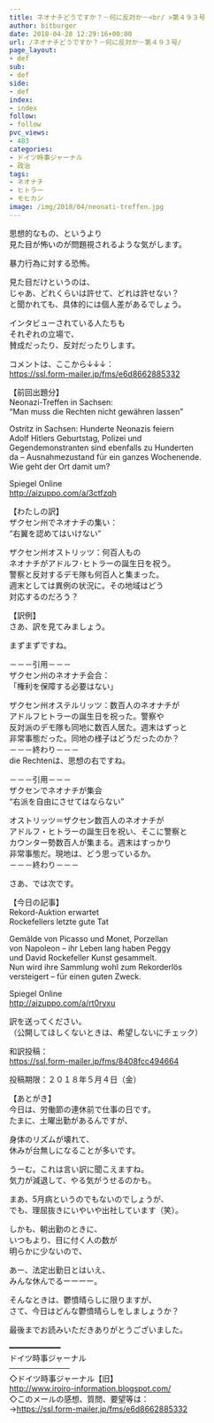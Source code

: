 ```yaml
---
title: ネオナチどうですか？－何に反対か－<br/ >第４９３号
author: bitburger
date: 2018-04-28 12:29:16+00:00
url: /ネオナチどうですか？－何に反対か－第４９３号/
page_layout:
- def
sub:
- def
side:
- def
index:
- index
follow:
- follow
pvc_views:
- 483
categories:
- ドイツ時事ジャーナル
- 政治
tags:
- ネオナチ
- ヒトラー
- モヒカン
image: /img/2018/04/neonati-treffen.jpg
---
```

思想的なもの、というより  
見た目が怖いのが問題視されるような気がします。

暴力行為に対する恐怖。

見た目だけというのは、  
じゃあ、どれくらいは許せて、どれは許せない？  
と聞かれても、具体的には個人差があるでしょう。

インタビューされている人たちも  
それぞれの立場で、  
賛成だったり、反対だったりします。

  
コメントは、ここから↓↓↓：  
<https://ssl.form-mailer.jp/fms/e6d8662885332>

  
【前回出題分】  
Neonazi-Treffen in Sachsen:  
&#8220;Man muss die Rechten nicht gewähren lassen&#8221;

Ostritz in Sachsen: Hunderte Neonazis feiern  
Adolf Hitlers Geburtstag, Polizei und  
Gegendemonstranten sind ebenfalls zu Hunderten  
da &#8211; Ausnahmezustand für ein ganzes Wochenende.  
Wie geht der Ort damit um?

Spiegel Online  
<http://aizuppo.com/a/3ctfzqh>

  
【わたしの訳】  
ザクセン州でネオナチの集い：  
&#8220;右翼を認めてはいけない&#8221;

ザクセン州オストリッツ：何百人もの  
ネオナチがアドルフ･ヒトラーの誕生日を祝う。  
警察と反対するデモ隊も何百人と集まった。  
週末としては異例の状況に。その地域はどう  
対応するのだろう？

  
【訳例】  
さあ、訳を見てみましょう。

まずまずですね。

－－－引用－－－  
ザクセン州のネオナチ会合：  
「権利を保障する必要はない」

ザクセン州オステルリッツ：数百人のネオナチが  
アドルフヒトラーの誕生日を祝った。警察や  
反対派のデモ隊も同地に数百人居た。週末はずっと  
非常事態だった。同地の様子はどうだったのか？  
－－－終わり－－－  
die Rechtenは、思想の右ですね。

－－－引用－－－  
ザクセンでネオナチが集会  
“右派を自由にさせてはならない”

オストリッツ＝ザクセン数百人のネオナチが  
アドルフ・ヒトラーの誕生日を祝い、そこに警察と  
カウンター勢数百人が集まる。週末はすっかり  
非常事態だ。現地は、どう思っているか。  
－－－終わり－－－

  
さあ、では次です。

【今日の記事】  
Rekord-Auktion erwartet  
Rockefellers letzte gute Tat

Gemälde von Picasso und Monet, Porzellan  
von Napoleon &#8211; ihr Leben lang haben Peggy  
und David Rockefeller Kunst gesammelt.  
Nun wird ihre Sammlung wohl zum Rekorderlös  
versteigert &#8211; für einen guten Zweck.

Spiegel Online  
<http://aizuppo.com/a/rt0ryxu>

訳を送ってください。  
（公開してほしくないときは、希望しないにチェック）

和訳投稿：  
 <https://ssl.form-mailer.jp/fms/8408fcc494664>

投稿期限：２０１８年５月４日（金）

  
【あとがき】  
今日は、労働節の連休前で仕事の日です。  
たまに、土曜出勤があるんですが、

身体のリズムが壊れて、  
休みが台無しになることが多いです。

うーむ。これは言い訳に聞こえますね。  
気力が減退して、やる気がうせるのかも。

まあ、5月病というのでもないのでしょうが、  
でも、理屈抜きにいやいや出社しています（笑）。

しかも、朝出勤のときに、  
いつもより、目に付く人の数が  
明らかに少ないので、

あー、法定出勤日とはいえ、  
みんな休んでるーーーー。

そんなときは、鬱憤晴らしに限りますが、  
さて、今日はどんな鬱憤晴らしをしましょうか？

  
最後までお読みいただきありがとうございました。

  
━━━━━━━━━━━  
ドイツ時事ジャーナル  
───────────  
◇ドイツ時事ジャーナル【旧】  
<http://www.iroiro-information.blogspot.com/>  
◇このメールの感想、質問、要望等は：  
-><https://ssl.form-mailer.jp/fms/e6d8662885332>
